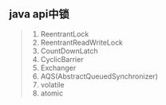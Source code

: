 ## java api中锁
> 1. ReentrantLock 
> 1. ReentrantReadWriteLock  
> 1. CountDownLatch  
> 1. CyclicBarrier  
> 1. Exchanger  
> 1. AQS(AbstractQueuedSynchronizer)  
> 1. volatile  
> 1. atomic  
